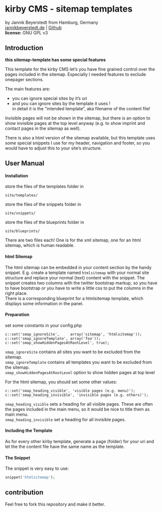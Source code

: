 # kirby CMS - sitemap templates
by Jannik Beyerstedt from Hamburg, Germany  
[jannikbeyerstedt.de](http://jannikbeyerstedt.de) | [Github](https://github.com/jbeyerstedt)  
**license:** GNU GPL v3

## Introduction
**this sitemap-template has some special features**

This template for the kirby CMS let’s you have fine grained control over the pages included in the sitemap. Especially I needed features to exclude onepager sections.

The main features are:

- you can ignore special sites by it’s uri
- and you can ignore sites by the template it uses !  
in detail it is the "intended template", aka filename of the content file!

Invisible pages will not be shown in the sitemap, but there is an option to show invisible pages at the top level anyway (e.g. to show imprint and contact pages in the sitemap as well).

There is also a html version of the sitemap available, but this template uses some special snippets I use for my header, navigation and footer, so you would have to adjust this to your site’s structure.

## User Manual

#### Installation
store the files of the templates folder in

	site/templates/

store the files of the snippets folder in

	site/snippets/

store the files of the blueprints folder in

	site/blueprints/

There are two files each! One is for the xml sitemap, one for an html sitemap, which is human readable.

#### html Sitemap
The html sitemap can be embedded in your content section by the handy snippet. E.g. create a template named `htmlsitemap` with your normal site structure and replace your normal (text) content with the snippet. The snippet creates two columns with the twitter bootstrap markup, so you have to have bootstrap or you have to write a little css to put the columns in the right place.  
There is a corresponding blueprint for a htmlsitemap template, which displays some information in the panel.


#### Preparation
set some constants in your config.php

    c::set('smap_ignoreSite',     array('sitemap', 'htmlsitemap'));
    c::set('smap_ignoreTemplate', array('foo'));
    c::set('smap_showHiddenPagesAtRootLevel', true);

`smap_ignoreSite` contains all sites you want to be excluded from the sitemap.  
`smap_ignoreTemplate` contains all templates you want to be excluded from the sitemap.  
`smap_showHiddenPagesAtRootLevel` option to show hidden pages at top level

For the html sitemap, you should set some other values:

    c::set('smap_heading_visible', 'visible pages (e.g. menu)');
    c::set('smap_heading_invisible', 'invisible pages (e.g. others)');

`smap_heading_visible` sets a heading for all visible pages. These are often the pages included in the main menu, so it would be nice to title them as main menu.  
`smap_heading_invisible` set a heading for all invisible pages.

#### Including the Template
As for every other kirby template, generate a page (folder) for your uri and let the the content file have the same name as the template.

#### The Snippet
The snippet is very easy to use:

```php
snippet('htmlsitemap');
```


## contribution
Feel free to fork this repository and make it better.
